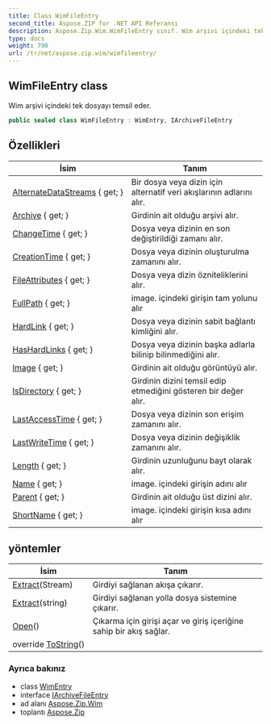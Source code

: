 ```yaml
---
title: Class WimFileEntry
second_title: Aspose.ZIP for .NET API Referansı
description: Aspose.Zip.Wim.WimFileEntry sınıf. Wim arşivi içindeki tek dosyayı temsil eder.
type: docs
weight: 790
url: /tr/net/aspose.zip.wim/wimfileentry/
---
```

## WimFileEntry class

Wim arşivi içindeki tek dosyayı temsil eder.

```csharp
public sealed class WimFileEntry : WimEntry, IArchiveFileEntry
```

## Özellikleri

| İsim | Tanım |
| --- | --- |
| [AlternateDataStreams](../../aspose.zip.wim/wimentry/alternatedatastreams/) { get; } | Bir dosya veya dizin için alternatif veri akışlarının adlarını alır. |
| [Archive](../../aspose.zip.wim/wimentry/archive/) { get; } | Girdinin ait olduğu arşivi alır. |
| [ChangeTime](../../aspose.zip.wim/wimentry/changetime/) { get; } | Dosya veya dizinin en son değiştirildiği zamanı alır. |
| [CreationTime](../../aspose.zip.wim/wimentry/creationtime/) { get; } | Dosya veya dizinin oluşturulma zamanını alır. |
| [FileAttributes](../../aspose.zip.wim/wimentry/fileattributes/) { get; } | Dosya veya dizin özniteliklerini alır. |
| [FullPath](../../aspose.zip.wim/wimentry/fullpath/) { get; } | image. içindeki girişin tam yolunu alır |
| [HardLink](../../aspose.zip.wim/wimentry/hardlink/) { get; } | Dosya veya dizinin sabit bağlantı kimliğini alır. |
| [HasHardLinks](../../aspose.zip.wim/wimentry/hashardlinks/) { get; } | Dosya veya dizinin başka adlarla bilinip bilinmediğini alır. |
| [Image](../../aspose.zip.wim/wimentry/image/) { get; } | Girdinin ait olduğu görüntüyü alır. |
| [IsDirectory](../../aspose.zip.wim/wimentry/isdirectory/) { get; } | Girdinin dizini temsil edip etmediğini gösteren bir değer alır. |
| [LastAccessTime](../../aspose.zip.wim/wimentry/lastaccesstime/) { get; } | Dosya veya dizinin son erişim zamanını alır. |
| [LastWriteTime](../../aspose.zip.wim/wimentry/lastwritetime/) { get; } | Dosya veya dizinin değişiklik zamanını alır. |
| [Length](../../aspose.zip.wim/wimfileentry/length/) { get; } | Girdinin uzunluğunu bayt olarak alır. |
| [Name](../../aspose.zip.wim/wimentry/name/) { get; } | image. içindeki girişin adını alır |
| [Parent](../../aspose.zip.wim/wimentry/parent/) { get; } | Girdinin ait olduğu üst dizini alır. |
| [ShortName](../../aspose.zip.wim/wimentry/shortname/) { get; } | image. içindeki girişin kısa adını alır |

## yöntemler

| İsim | Tanım |
| --- | --- |
| [Extract](../../aspose.zip.wim/wimfileentry/extract/#extract_1)(Stream) | Girdiyi sağlanan akışa çıkarır. |
| [Extract](../../aspose.zip.wim/wimfileentry/extract/#extract)(string) | Girdiyi sağlanan yolla dosya sistemine çıkarır. |
| [Open](../../aspose.zip.wim/wimfileentry/open/)() | Çıkarma için girişi açar ve giriş içeriğine sahip bir akış sağlar. |
| override [ToString](../../aspose.zip.wim/wimentry/tostring/)() |  |

### Ayrıca bakınız

* class [WimEntry](../wimentry/)
* interface [IArchiveFileEntry](../../aspose.zip/iarchivefileentry/)
* ad alanı [Aspose.Zip.Wim](../../aspose.zip.wim/)
* toplantı [Aspose.Zip](../../)


